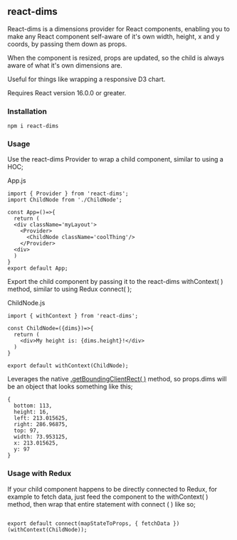 ## react-dims

React-dims is a dimensions provider for React components, enabling you to make any React component self-aware of it's own width, height, x and y coords, by passing them down as props.

When the component is resized, props are updated, so the child is always aware of what it's own dimensions are.

Useful for things like wrapping a responsive D3 chart.

Requires React version 16.0.0 or greater.

### Installation

```code
npm i react-dims
```
### Usage
Use the react-dims Provider to wrap a child component, similar to using a HOC;

App.js

```code
import { Provider } from 'react-dims';
import ChildNode from './ChildNode';

const App=()=>{
  return (
  <div className='myLayout'> 
    <Provider>
      <ChildNode className='coolThing'/>
    </Provider>
  <div> 
  )
}
export default App;

```

Export the child component by passing it to the react-dims withContext( ) method, similar to using Redux connect( );

ChildNode.js

```code
import { withContext } from 'react-dims';

const ChildNode=({dims})=>{  
  return (
    <div>My height is: {dims.height}!</div>
  )
}

export default withContext(ChildNode);
```

Leverages the native [.getBoundingClientRect(  )](https://developer.mozilla.org/en-US/docs/Web/API/Element/getBoundingClientRect) method, so props.dims will be an object that looks something like this;

```code
{
  bottom: 113,
  height: 16,
  left: 213.015625,
  right: 286.96875,
  top: 97,
  width: 73.953125,
  x: 213.015625,
  y: 97
}
```
### Usage with Redux

If your child component happens to be directly connected to Redux, for example to fetch data, just feed the component to the withContext( ) method, then wrap that entire statement with connect ( ) like so;

```code

export default connect(mapStateToProps, { fetchData })(withContext(ChildNode));

```
